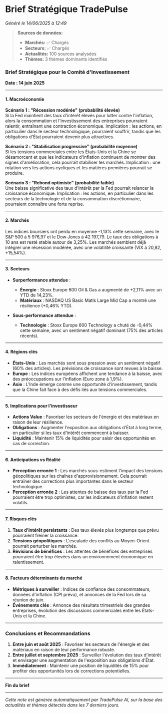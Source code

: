 # Brief Stratégique TradePulse

*Généré le 14/06/2025 à 12:49*

> **Sources de données:**
> - **Marchés:** ✅ Chargés
> - **Secteurs:** ✅ Chargés
> - **Actualités:** 100 sources analysées
> - **Thèmes:** 3 thèmes dominants identifiés

### Brief Stratégique pour le Comité d'Investissement

**Date : 14 juin 2025**

---

#### 1. Macroéconomie

**Scénario 1 : "Récession modérée" (probabilité élevée)**  
Si la Fed maintient des taux d'intérêt élevés pour lutter contre l'inflation, alors la consommation et l'investissement des entreprises pourraient ralentir, entraînant une contraction économique. Implication : les actions, en particulier dans le secteur technologique, pourraient souffrir, tandis que les obligations d'État pourraient devenir plus attractives.

**Scénario 2 : "Stabilisation progressive" (probabilité moyenne)**  
Si les tensions commerciales entre les États-Unis et la Chine se désamorcent et que les indicateurs d'inflation continuent de montrer des signes d'amélioration, cela pourrait stabiliser les marchés. Implication : une rotation vers les actions cycliques et les matières premières pourrait se produire.

**Scénario 3 : "Rebond optimiste" (probabilité faible)**  
Une baisse significative des taux d'intérêt par la Fed pourrait relancer la croissance économique. Implication : les actions, en particulier dans les secteurs de la technologie et de la consommation discrétionnaire, pourraient connaître une forte reprise.

---

#### 2. Marchés

Les indices boursiers ont perdu en moyenne -1,13% cette semaine, avec le S&P 500 à 5 976,97 et le Dow Jones à 42 197,79. Le taux des obligations à 10 ans est resté stable autour de 3,25%. Les marchés semblent déjà intégrer une récession modérée, avec une volatilité croissante (VIX à 20,82, +15,54%).

---

#### 3. Secteurs

- **Surperformance attendue** :  
  - **Énergie** : Stoxx Europe 600 Oil & Gas a augmenté de +2,11% avec un YTD de 14,23%.  
  - **Matériaux** : NASDAQ US Basic Matls Large Mid Cap a montré une résilience (+0,46% YTD).

- **Sous-performance attendue** :  
  - **Technologie** : Stoxx Europe 600 Technology a chuté de -0,44% cette semaine, avec un sentiment négatif dominant (75% des articles récents).

---

#### 4. Régions clés

- **États-Unis** : Les marchés sont sous pression avec un sentiment négatif (60% des articles). Les prévisions de croissance sont revues à la baisse.
- **Europe** : Les indices européens affichent une tendance à la baisse, avec des préoccupations sur l'inflation (Euro zone à 1,9%).
- **Asie** : L'Inde émerge comme une opportunité d'investissement, tandis que la Chine fait face à des défis liés aux tensions commerciales.

---

#### 5. Implications pour l'investisseur

- **Actions Value** : Favoriser les secteurs de l'énergie et des matériaux en raison de leur résilience.
- **Obligations** : Augmenter l'exposition aux obligations d'État à long terme, en particulier si les taux d'intérêt commencent à baisser.
- **Liquidité** : Maintenir 15% de liquidités pour saisir des opportunités en cas de correction.

---

#### 6. Anticipations vs Réalité

- **Perception erronée 1** : Les marchés sous-estiment l'impact des tensions géopolitiques sur les chaînes d'approvisionnement. Cela pourrait entraîner des corrections plus importantes dans le secteur technologique.
- **Perception erronée 2** : Les attentes de baisse des taux par la Fed pourraient être trop optimistes, car les indicateurs d'inflation restent volatils.

---

#### 7. Risques clés

1. **Taux d'intérêt persistants** : Des taux élevés plus longtemps que prévu pourraient freiner la croissance.
2. **Tensions géopolitiques** : L'escalade des conflits au Moyen-Orient pourrait perturber les marchés.
3. **Révisions de bénéfices** : Les attentes de bénéfices des entreprises pourraient être trop élevées dans un environnement économique en ralentissement.

---

#### 8. Facteurs déterminants du marché

- **Métriques à surveiller** : Indices de confiance des consommateurs, données d'inflation (CPI prévu), et annonces de la Fed lors de sa réunion de juin.
- **Événements clés** : Annonce des résultats trimestriels des grandes entreprises, évolution des discussions commerciales entre les États-Unis et la Chine.

---

### Conclusions et Recommandations

1. **Entre juin et août 2025** : Favoriser les secteurs de l'énergie et des matériaux en raison de leur performance robuste.
2. **Entre juillet et septembre 2025** : Surveiller l'évolution des taux d'intérêt et envisager une augmentation de l'exposition aux obligations d'État.
3. **Immédiatement** : Maintenir une position de liquidités de 15% pour profiter des opportunités lors de corrections potentielles.

--- 

**Fin du brief**

---

*Cette note est générée automatiquement par TradePulse AI, sur la base des actualités et thèmes détectés dans les 7 derniers jours.*
